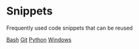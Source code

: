 # Snippets
Frequently used code snippets that can be reused

[Bash](bash)
[Git](git)
[Python](python)
[Windows](windows)